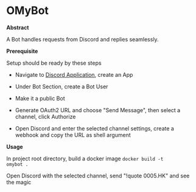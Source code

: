 # OMyBot

**Abstract**

A Bot handles requests from Discord and replies seamlessly.

**Prerequisite**

Setup should be ready by these steps

* Navigate to [Discord Application](https://discordapp.com/developers/applications/me/create), create an App

* Under Bot Section, create a Bot User

* Make it a public Bot

* Generate OAuth2 URL and choose "Send Message", then select a channel, click Authorize

* Open Discord and enter the selected channel settings, create a webhook and copy the URL as shell argument

**Usage**

In project root directory, build a docker image <code>docker build -t omybot .</code>

Open Discord with the selected channel, send "!quote 0005.HK" and see the magic
